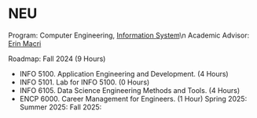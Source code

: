 # NEU
Program: Computer Engineering, [Information System](https://catalog.northeastern.edu/graduate/engineering/multidisciplinary/information-systems-msis/#programrequirementstext)\n
Academic Advisor: [Erin Macri](https://coe.northeastern.edu/people/macri-erin/)

Roadmap: 
Fall 2024 (9 Hours)
- INFO 5100. Application Engineering and Development. (4 Hours)
- INFO 5101. Lab for INFO 5100. (0 Hours)
- INFO 6105. Data Science Engineering Methods and Tools. (4 Hours)
- ENCP 6000. Career Management for Engineers. (1 Hour)
Spring 2025:
Summer 2025:
Fall 2025:
